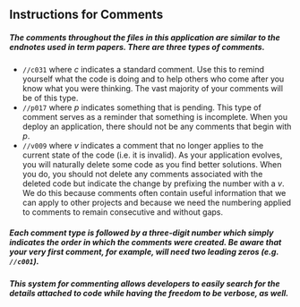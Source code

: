 ## Instructions for Comments

##### The comments throughout the files in this application are similar to the endnotes used in term papers. There are three types of comments.

  * `//c031` where _c_ indicates a standard comment. Use this to remind yourself what the code is doing and to help others who come after you know what you were thinking. The vast majority of your comments will be of this type.
  * `//p017` where _p_ indicates something that is pending. This type of comment serves as a reminder that something is incomplete. When you deploy an application, there should not be any comments that begin with _p_.
  * `//v009` where _v_ indicates a comment that no longer applies to the current state of the code (i.e. it is invalid). As your application evolves, you will naturally delete some code as you find better solutions. When you do, you should not delete any comments associated with the deleted code but indicate the change by prefixing the number with a _v_. We do this because comments often contain useful information that we can apply to other projects and because we need the numbering applied to comments to remain consecutive and without gaps.

##### Each comment type is followed by a three-digit number which simply indicates the order in which the comments were created. Be aware that your very first comment, for example, will need two leading zeros (e.g. `//c001`).

##### This system for commenting allows developers to easily search for the details attached to code while having the freedom to be verbose, as well.
